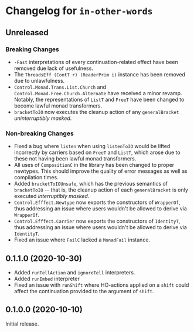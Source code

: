 # Changelog for `in-other-words`

## Unreleased
### Breaking Changes
* `-Fast` interpretations of every continuation-related effect have been removed due
  lack of usefulness.
* The `ThreadsEff (ContT r) (ReaderPrim i)` instance has been removed due to unlawfulness.
* `Control.Monad.Trans.List.Church` and `Control.Monad.Free.Church.Alternate` have
    received a minor revamp. Notably, the representations of `ListT` and `FreeT` have been
    changed to become lawful monad transformers.
* `bracketToIO` now executes the cleanup action of any `generalBracket`
    _uninterruptibly masked_.

### Non-breaking Changes
* Fixed a bug where `listen` when using `listenToIO` would be lifted incorrectly by carriers
    based on `FreeT` and `ListT`, which arose due to these not having been lawful
    monad transformers.
* All uses of `CompositionC` in the library has been changed to proper newtypes.
    This should improve the quality of error messages as well as compilation times.
* Added `bracketToIOUnsafe`, which has the previous semantics of `bracketToIO`
    -- that is, the cleanup action of each `generalBracket` is only executed
    _interruptibly masked_.
* `Control.Efffect.Newtype` now exports the constructors of `WrapperOf`, thus
     addressing an issue where users wouldn't be allowed to derive via `WrapperOf`.
* `Control.Efffect.Carrier` now exports the constructors of `IdentityT`, thus
     addressing an issue where users wouldn't be allowed to derive via `IdentityT`.
* Fixed an issue where `FailC` lacked a `MonadFail` instance.

## 0.1.1.0 (2020-10-30)
* Added `runTellAction` and `ignoreTell` interpreters.
* Added `runEmbed` interpreter
* Fixed an issue with `runShift` where HO-actions applied on a `shift` could affect the continuation provided to the argument of `shift`.

## 0.1.0.0 (2020-10-10)
Initial release.
